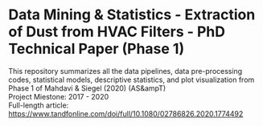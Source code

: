 # Data Mining & Statistics - Extraction of Dust from HVAC Filters - PhD Technical Paper (Phase 1)
This repository summarizes all the 
data pipelines, data pre-processing codes, statistical models, descriptive statistics, and plot visualization from Phase 1 of Mahdavi &amp; Siegel (2020) (AS&ampT)  
Project Miestone: 2017 - 2020  
Full-length article: https://www.tandfonline.com/doi/full/10.1080/02786826.2020.1774492
